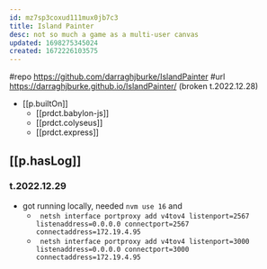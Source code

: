 ```yaml
---
id: mz7sp3coxud111mux0jb7c3
title: Island Painter
desc: not so much a game as a multi-user canvas
updated: 1698275345024
created: 1672226103575
---
```


#repo https://github.com/darraghjburke/IslandPainter
#url https://darraghjburke.github.io/IslandPainter/ (broken t.2022.12.28)

- [[p.builtOn]]
  - [[prdct.babylon-js]]
  - [[prdct.colyseus]]
  - [[prdct.express]]

## [[p.hasLog]]

### t.2022.12.29 
  
- got running locally, needed `nvm use 16` and
  - ` netsh interface portproxy add v4tov4 listenport=2567 listenaddress=0.0.0.0 connectport=2567 connectaddress=172.19.4.95`
  - ` netsh interface portproxy add v4tov4 listenport=3000 listenaddress=0.0.0.0 connectport=3000 connectaddress=172.19.4.95`